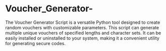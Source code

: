 # Voucher_Generator-
The Voucher Generator Script is a versatile Python tool designed to create random vouchers with customizable parameters. This script can generate multiple unique vouchers of specified lengths and character sets. It can be easily installed or uninstalled to your system, making it a convenient utility for generating secure codes.

